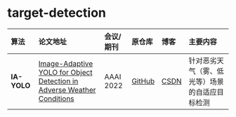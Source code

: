 # target-detection


| 算法 | 论文地址 | 会议/期刊 | 原仓库 | 博客 | 主要内容 |
|:------|:-----------|:------------|:------------|:------------|:------------|
| **IA-YOLO** | [Image-Adaptive YOLO for Object Detection in Adverse Weather Conditions](https://arxiv.org/pdf/2112.08088) | AAAI 2022 | [GitHub](https://github.com/wenyyu/Image-Adaptive-YOLO) | [CSDN](https://blog.csdn.net/m0_62919535/article/details/153406163) | 针对恶劣天气（雾、低光等）场景的自适应目标检测 |







